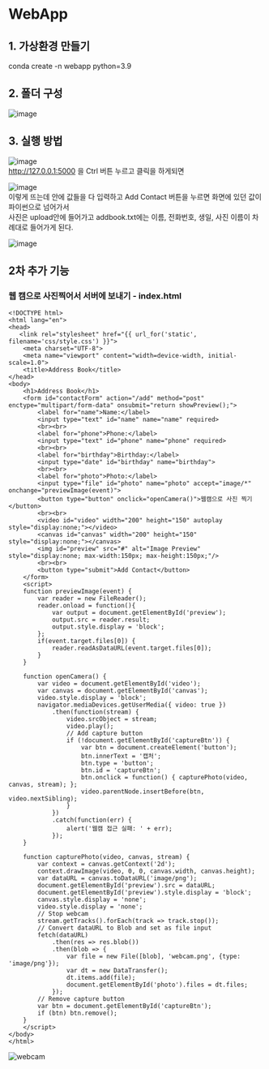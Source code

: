 # WebApp  

## 1. 가상환경 만들기  
conda create -n webapp python=3.9  

## 2. 폴더 구성  
![image](https://github.com/user-attachments/assets/c343171d-203c-487e-a109-594ab2c819bd)

## 3. 실행 방법  
![image](https://github.com/user-attachments/assets/45809733-304e-41c7-94de-d881e3ee3ab8)  
http://127.0.0.1:5000 을 Ctrl 버튼 누르고 클릭을 하게되면  

![image](https://github.com/user-attachments/assets/4d8df820-6d45-499f-a6a5-d7e8314b9eef)  
이렇게 뜨는데 안에 값들을 다 입력하고 Add Contact 버튼을 누르면 화면에 있던 값이 파이썬으로 넘어가서  
사진은 upload안에 들어가고 addbook.txt에는 이름, 전화번호, 생일, 사진 이름이 차례대로 들어가게 된다.

![image](https://github.com/user-attachments/assets/98624b80-1e67-4a8f-9202-9df90ca30866)


## 2차 추가 기능
### 웹 캠으로 사진찍어서 서버에 보내기 - index.html
```
<!DOCTYPE html>
<html lang="en">
<head>
   <link rel="stylesheet" href="{{ url_for('static', filename='css/style.css') }}">
    <meta charset="UTF-8">
    <meta name="viewport" content="width=device-width, initial-scale=1.0">
    <title>Address Book</title>
</head>
<body>
    <h1>Address Book</h1>
    <form id="contactForm" action="/add" method="post" enctype="multipart/form-data" onsubmit="return showPreview();">
        <label for="name">Name:</label>
        <input type="text" id="name" name="name" required>
        <br><br>
        <label for="phone">Phone:</label>
        <input type="text" id="phone" name="phone" required>
        <br><br>
        <label for="birthday">Birthday:</label>
        <input type="date" id="birthday" name="birthday">
        <br><br>
        <label for="photo">Photo:</label>
        <input type="file" id="photo" name="photo" accept="image/*" onchange="previewImage(event)">
        <button type="button" onclick="openCamera()">웹캠으로 사진 찍기</button>
        <br><br>
        <video id="video" width="200" height="150" autoplay style="display:none;"></video>
        <canvas id="canvas" width="200" height="150" style="display:none;"></canvas>
        <img id="preview" src="#" alt="Image Preview" style="display:none; max-width:150px; max-height:150px;"/>
        <br><br>
        <button type="submit">Add Contact</button>
    </form>
    <script>
    function previewImage(event) {
        var reader = new FileReader();
        reader.onload = function(){
            var output = document.getElementById('preview');
            output.src = reader.result;
            output.style.display = 'block';
        };
        if(event.target.files[0]) {
            reader.readAsDataURL(event.target.files[0]);
        }
    }

    function openCamera() {
        var video = document.getElementById('video');
        var canvas = document.getElementById('canvas');
        video.style.display = 'block';
        navigator.mediaDevices.getUserMedia({ video: true })
            .then(function(stream) {
                video.srcObject = stream;
                video.play();
                // Add capture button
                if (!document.getElementById('captureBtn')) {
                    var btn = document.createElement('button');
                    btn.innerText = '캡처';
                    btn.type = 'button';
                    btn.id = 'captureBtn';
                    btn.onclick = function() { capturePhoto(video, canvas, stream); };
                    video.parentNode.insertBefore(btn, video.nextSibling);
                }
            })
            .catch(function(err) {
                alert('웹캠 접근 실패: ' + err);
            });
    }

    function capturePhoto(video, canvas, stream) {
        var context = canvas.getContext('2d');
        context.drawImage(video, 0, 0, canvas.width, canvas.height);
        var dataURL = canvas.toDataURL('image/png');
        document.getElementById('preview').src = dataURL;
        document.getElementById('preview').style.display = 'block';
        canvas.style.display = 'none';
        video.style.display = 'none';
        // Stop webcam
        stream.getTracks().forEach(track => track.stop());
        // Convert dataURL to Blob and set as file input
        fetch(dataURL)
            .then(res => res.blob())
            .then(blob => {
                var file = new File([blob], 'webcam.png', {type: 'image/png'});
                var dt = new DataTransfer();
                dt.items.add(file);
                document.getElementById('photo').files = dt.files;
            });
        // Remove capture button
        var btn = document.getElementById('captureBtn');
        if (btn) btn.remove();
    }
    </script>
</body>
</html>
```

![webcam](https://github.com/user-attachments/assets/316fef73-a4a0-46f2-8b74-88bfc6fb0f04)
